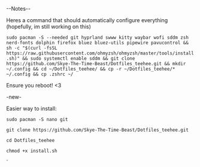 --Notes--

Heres a command that should automatically configure everything (hopefully, im still working on this)

``` sudo pacman -S --needed git hyprland swww kitty waybar wofi sddm zsh nerd-fonts dolphin firefox bluez bluez-utils pipewire pavucontrol && sh -c "$(curl -fsSL https://raw.githubusercontent.com/ohmyzsh/ohmyzsh/master/tools/install.sh)" && sudo systemctl enable sddm && git clone https://github.com/Skye-The-Time-Beast/Dotfiles_teehee.git && mkdir ~/.config && cd ~/Dotfiles_teehee/ && cp -r ~/Dotfiles_teehee/* ~/.config && cp .zshrc ~/  ```

Ensure you reboot! <3

-new-

Easier way to install: 

`sudo pacman -S nano git`

`git clone https://github.com/Skye-The-Time-Beast/Dotfiles_teehee.git`

`cd Dotfiles_teehee`

`chmod +x install.sh`

`
